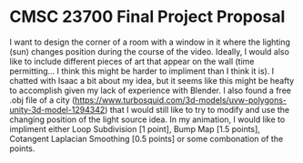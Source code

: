 # CMSC 23700 Final Project Proposal
I want to design the corner of a room with a window in it where the lighting (sun) changes position during the course of the video. Ideally, I would also like to include different pieces of art that appear on the wall (time permitting... I think this might be harder to impliment than I think it is). I chatted with Isaac a bit about my idea, but it seems like this might be heafty to accomplish given my lack of experience with Blender. I also found a free .obj file of a city (https://www.turbosquid.com/3d-models/uvw-polygons-unity-3d-model-1294342) that I would still like to try to modify and use the changing position of the light source idea. In my animation, I would like to impliment either Loop Subdivision [1 point], Bump Map [1.5 points], Cotangent Laplacian Smoothing [0.5 points] or some combonation of the points.